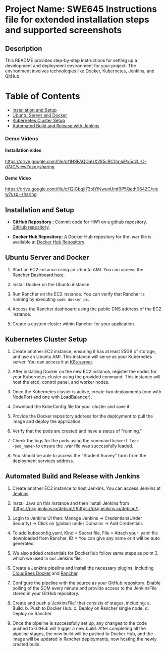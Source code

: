 # Project Name: SWE645 Instructions file for extended installation steps and supported screenshots

## Description

This README provides step-by-step instructions for setting up a development and deployment environment for your project. The environment involves technologies like Docker, Kubernetes, Jenkins, and GitHub. 

# Table of Contents

- [Installation and Setup](#installation-and-setup)
- [Ubuntu Server and Docker](#ubuntu-server-and-docker)
- [Kubernetes Cluster Setup](#kubernetes-cluster-setup)
- [Automated Build and Release with Jenkins](#automated-build-and-release-with-jenkins)

### Demo Videos
#### Installation video
https://drive.google.com/file/d/1HSFAQOaUX285cRCGmbiPx5dzLrO-d7JC/view?usp=sharing

#### Demo Video
https://drive.google.com/file/d/12jGbqji73piYlNwunUmf0P5Qeth064ZC/view?usp=sharing


## Installation and Setup

- **GitHub Repository :** Commit code for HW1 on a github repository. [GitHub repository](https://github.com/adi-limbekar/SWE-645-Assignment-2).

- **Docker Hub Repository:** A Docker Hub repository for the .war file is available at [Docker Hub Repository](https://hub.docker.com/repository/docker/adi0222/surveyformimage/general).

## Ubuntu Server and Docker

1. Start an EC2 instance using an Ubuntu AMI. You can access the Rancher Dashboard [here](https://ec2-18-208-33-134.compute-1.amazonaws.com/dashboard/home).

2. Install Docker on the Ubuntu instance.

3. Run Rancher on the EC2 instance. You can verify that Rancher is running by executing `sudo docker ps`.

4. Access the Rancher dashboard using the public DNS address of the EC2 instance.

5. Create a custom cluster within Rancher for your application.

## Kubernetes Cluster Setup

1. Create another EC2 instance, ensuring it has at least 25GB of storage, and use an Ubuntu AMI. This instance will serve as your Kubernetes server. You can access it at [K8s server](https://ec2-35-170-98-81.compute-1.amazonaws.com/).

2. After installing Docker on the new EC2 instance, register the nodes for your Kubernetes cluster using the provided command. This instance will host the etcd, control panel, and worker nodes.

3. Once the Kubernetes cluster is active, create two deployments (one with NodePort and one with LoadBalancer).

4. Download the KubeConfig file for your cluster and save it.

5. Provide the Docker repository address for the deployment to pull the image and deploy the application.

6. Verify that the pods are created and have a status of "running."

7. Check the logs for the pods using the command `kubectl logs <pod_name>` to ensure the .war file was successfully loaded.

8. You should be able to access the "Student Survey" form from the deployment services address.

## Automated Build and Release with Jenkins

1. Create another EC2 instance to host Jenkins. You can access Jenkins at [Jenkins](http://3.85.248.232:8080/).

2. Install Java on this instance and then install Jenkins from [https://pkg.jenkins.io/debian/](https://pkg.jenkins.io/debian/).

3. Login to Jenkins UI then: Manage Jenkins -> Credentials(Under Security) -> Click on (global) under Domains -> Add Credentials

4. To add kubeconfig.yaml, Kind = Secret file, File = Attach your .yaml file downloaded from Rancher, ID = You can give any name or it will be auto generated.
   
5. We also added credentials for DockerHub follow same steps as point 3, which we used in our Jenkins file.
   
6. Create a Jenkins pipeline and install the necessary plugins, including [CloudBees Docker](https://docs.cloudbees.com/docs/admin-resources/latest/plugins/docker-workflow) and [Rancher](https://plugins.jenkins.io/rancher).
   
7. Configure the pipeline with the source as your GitHub repository. Enable polling of the SCM every minute and provide access to the JenkinsFile stored in your GitHub repository.
    
8. Create and push a 'JenkinsFile' that consists of stages, including:
   a. Build.
   b. Push to Docker Hub.
   c. Deploy on Rancher single node.
   d. Deploy on Rancher.

9. Once the pipeline is successfully set up, any changes to the code pushed to GitHub will trigger a new build. After completing all the pipeline stages, the new build will be pushed to Docker Hub, and the image will be updated in Rancher deployments, now hosting the newly created build.

